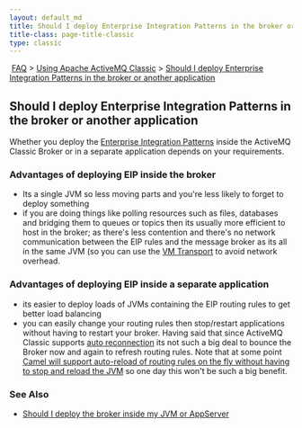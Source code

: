 ```yaml
---
layout: default_md
title: Should I deploy Enterprise Integration Patterns in the broker or another application 
title-class: page-title-classic
type: classic
---
```


 [FAQ](faq) > [Using Apache ActiveMQ Classic](using-apache-activemq-classic) > [Should I deploy Enterprise Integration Patterns in the broker or another application](should-i-deploy-enterprise-integration-patterns-in-the-broker-or-another-application)


Should I deploy Enterprise Integration Patterns in the broker or another application
------------------------------------------------------------------------------------

Whether you deploy the [Enterprise Integration Patterns](enterprise-integration-patterns) inside the ActiveMQ Classic Broker or in a separate application depends on your requirements.

### Advantages of deploying EIP inside the broker

*   Its a single JVM so less moving parts and you're less likely to forget to deploy something
*   if you are doing things like polling resources such as files, databases and bridging them to queues or topics then its usually more efficient to host in the broker; as there's less contention and there's no network communication between the EIP rules and the message broker as its all in the same JVM (so you can use the [VM Transport](vm-transport-reference) to avoid network overhead.

### Advantages of deploying EIP inside a separate application

*   its easier to deploy loads of JVMs containing the EIP routing rules to get better load balancing
*   you can easily change your routing rules then stop/restart applications without having to restart your broker. Having said that since ActiveMQ Classic supports [auto reconnection](how-can-i-support-auto-reconnection) its not such a big deal to bounce the Broker now and again to refresh routing rules. Note that at some point [Camel will support auto-reload of routing rules on the fly without having to stop and reload the JVM](https://issues.apache.org/activemq/browse/CAMEL-234) so one day this won't be such a big benefit.

### See Also

*   [Should I deploy the broker inside my JVM or AppServer](should-i-deploy-the-broker-inside-my-jvm-or-appserver)

